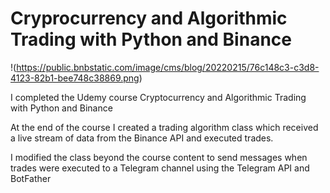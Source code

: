 # Cryprocurrency and Algorithmic Trading with Python and Binance

!(https://public.bnbstatic.com/image/cms/blog/20220215/76c148c3-c3d8-4123-82b1-bee748c38869.png)

I completed the Udemy course Cryptocurrency and Algorithmic Trading with Python and Binance

At the end of the course I created a trading algorithm class which received a live stream of data from the Binance API and executed trades.

I modified the class beyond the course content to send messages when trades were executed to a Telegram channel using the Telegram API and BotFather
